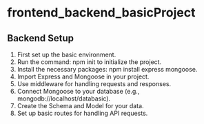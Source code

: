 # frontend_backend_basicProject

## Backend Setup

1. First set up the basic environment.
2. Run the command: npm init to initialize the project.
3. Install the necessary packages: npm install express mongoose.
4. Import Express and Mongoose in your project.
5. Use middleware for handling requests and responses.
6. Connect Mongoose to your database (e.g., mongodb://localhost/databasic).
7. Create the Schema and Model for your data.
8. Set up basic routes for handling API requests.
